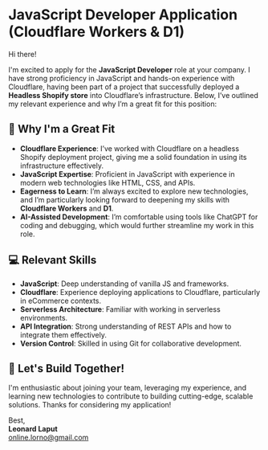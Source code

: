 # JavaScript Developer Application (Cloudflare Workers & D1)

Hi there!

I'm excited to apply for the **JavaScript Developer** role at your company. I have strong proficiency in JavaScript and hands-on experience with Cloudflare, having been part of a project that successfully deployed a **Headless Shopify store** into Cloudflare’s infrastructure. Below, I’ve outlined my relevant experience and why I’m a great fit for this position:

## 📌 Why I'm a Great Fit

- **Cloudflare Experience**: I’ve worked with Cloudflare on a headless Shopify deployment project, giving me a solid foundation in using its infrastructure effectively.
- **JavaScript Expertise**: Proficient in JavaScript with experience in modern web technologies like HTML, CSS, and APIs.
- **Eagerness to Learn**: I’m always excited to explore new technologies, and I’m particularly looking forward to deepening my skills with **Cloudflare Workers** and **D1**.
- **AI-Assisted Development**: I’m comfortable using tools like ChatGPT for coding and debugging, which would further streamline my work in this role.

## 💻 Relevant Skills

- **JavaScript**: Deep understanding of vanilla JS and frameworks.
- **Cloudflare**: Experience deploying applications to Cloudflare, particularly in eCommerce contexts.
- **Serverless Architecture**: Familiar with working in serverless environments.
- **API Integration**: Strong understanding of REST APIs and how to integrate them effectively.
- **Version Control**: Skilled in using Git for collaborative development.

## 🚀 Let's Build Together!

I'm enthusiastic about joining your team, leveraging my experience, and learning new technologies to contribute to building cutting-edge, scalable solutions. Thanks for considering my application!

Best,  
**Leonard Laput**  
online.lorno@gmail.com
